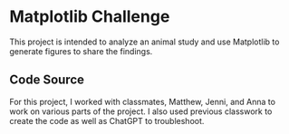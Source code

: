 # Matplotlib Challenge
This project is intended to analyze an animal study and use Matplotlib to generate figures to share the findings.

## Code Source
For this project, I worked with classmates, Matthew, Jenni, and Anna to work on various parts of the project. I also used previous classwork to create the code as well as ChatGPT to troubleshoot.